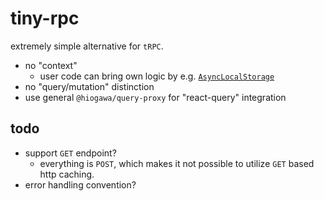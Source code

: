 # tiny-rpc

extremely simple alternative for `tRPC`.

- no "context"
  - user code can bring own logic by e.g. [`AsyncLocalStorage`](https://nodejs.org/api/async_context.html)
- no "query/mutation" distinction
- use general `@hiogawa/query-proxy` for "react-query" integration

## todo

- support `GET` endpoint?
  - everything is `POST`, which makes it not possible to utilize `GET` based http caching.
- error handling convention?
